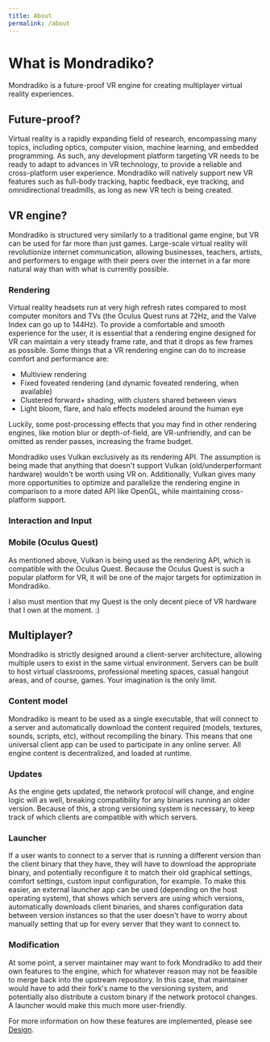 ```yaml
---
title: About
permalink: /about
---
```


# What is Mondradiko?

Mondradiko is a future-proof VR engine for creating multiplayer virtual reality
experiences.

## Future-proof?
Virtual reality is a rapidly expanding field of research, encompassing many
topics, including optics, computer vision, machine learning, and embedded
programming. As such, any development platform targeting VR needs to be ready
to adapt to advances in VR technology, to provide a reliable and cross-platform
user experience. Mondradiko will natively support new VR features such as
full-body tracking, haptic feedback, eye tracking, and omnidirectional
treadmills, as long as new VR tech is being created.

## VR engine?
Mondradiko is structured very similarly to a traditional game engine, but VR
can be used for far more than just games. Large-scale virtual reality will
revolutionize internet communication, allowing businesses, teachers, artists,
and performers to engage with their peers over the internet in a far more
natural way than with what is currently possible.

### Rendering
Virtual reality headsets run at very high refresh rates compared to most computer
monitors and TVs (the Oculus Quest runs at 72Hz, and the Valve Index can go up
to 144Hz). To provide a comfortable and smooth experience for the user, it is
essential that a rendering engine designed for VR can
maintain a very steady frame rate, and that it drops as few frames as possible.
Some things that a VR rendering engine can do to increase comfort and
performance are:

- Multiview rendering
- Fixed foveated rendering (and dynamic foveated rendering, when available)
- Clustered forward+ shading, with clusters shared between views
- Light bloom, flare, and halo effects modeled around the human eye

Luckily, some post-processing effects that you may find in other rendering
engines, like motion blur or depth-of-field, are VR-unfriendly, and can
be omitted as render passes, increasing the frame budget.

Mondradiko uses Vulkan exclusively as its rendering API. The assumption is being
made that anything that doesn't support Vulkan (old/underperformant hardware)
wouldn't be worth using VR on. Additionally, Vulkan gives many more
opportunities to optimize and parallelize the rendering engine in comparison
to a more dated API like OpenGL, while maintaining cross-platform support.

### Interaction and Input

### Mobile (Oculus Quest)
As mentioned above, Vulkan is being used as the rendering API, which is
compatible with the Oculus Quest. Because the Oculus Quest is such a popular
platform for VR, it will be one of the major targets for optimization in
Mondradiko.

I also must mention that my Quest is the only decent piece of VR hardware
that I own at the moment. :)

## Multiplayer?
Mondradiko is strictly designed around a client-server architecture, allowing
multiple users to exist in the same virtual environment. Servers can be built
to host virtual classrooms, professional meeting spaces, casual hangout areas,
and of course, games. Your imagination is the only limit.

### Content model
Mondradiko is meant to be used as a single executable, that will connect to a
server and automatically download the content required (models, textures,
sounds, scripts, etc), without recompiling the binary. This means that one
universal client app can be used to participate in any online server.
All engine content is decentralized, and loaded at runtime.

### Updates
As the engine gets updated, the network protocol will change, and engine logic
will as well, breaking compatibility for any binaries running an older version.
Because of this, a strong versioning system is necessary, to keep track of which
clients are compatible with which servers.

### Launcher
If a user wants to connect to a server that is running a different version
than the client binary that they have, they will have to download the
appropriate binary, and potentially reconfigure it to match their old graphical
settings, comfort settings, custom input configuration, for example. To make this easier,
an external launcher app can be used (depending on the host operating system),
that shows which servers are using which versions, automatically downloads
client binaries, and shares configuration data between version instances so that
the user doesn't have to worry about manually setting that up for every server
that they want to connect to.

### Modification
At some point, a server maintainer may want to fork Mondradiko to add their own
features to the engine, which for whatever reason may not be feasible to merge back into
the upstream repository. In this case, that maintainer would have to add their fork's
name to the versioning system, and potentially also distribute a custom binary
if the network protocol changes. A launcher would make this much more
user-friendly.

For more information on how these features are implemented, please see
[Design](/mondradiko/design).
